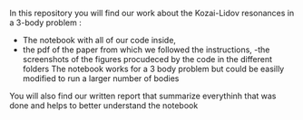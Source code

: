 In this repository you will find our work about the Kozai-Lidov resonances in a 3-body problem : 
 - The notebook with all of our code inside,
 - the pdf of the paper from which we followed the instructions,
 -the screenshots of the figures procudeced by the code in the different folders
The notebook works for a 3 body problem but could be easilly modified to run a larger number of bodies

You will also find our written report that summarize everythinh that was done and helps to better understand the notebook
